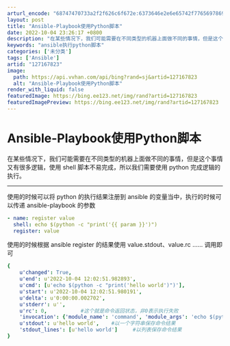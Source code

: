 ```yaml
---
arturl_encode: "68747470733a2f2f626c6f672e:6373646e2e6e65742f77656978696e5f34333832363234392f:61727469636c652f64657461696c732f313237313637383233"
layout: post
title: "Ansible-Playbook使用Python脚本"
date: 2022-10-04 23:26:17 +0800
description: "在某些情况下，我们可能需要在不同类型的机器上面做不同的事情，但是这个事情又有很多逻辑，使用 shel"
keywords: "ansible执行python脚本"
categories: ['未分类']
tags: ['Ansible']
artid: "127167823"
image:
  path: https://api.vvhan.com/api/bing?rand=sj&artid=127167823
  alt: "Ansible-Playbook使用Python脚本"
render_with_liquid: false
featuredImage: https://bing.ee123.net/img/rand?artid=127167823
featuredImagePreview: https://bing.ee123.net/img/rand?artid=127167823
---
```


# Ansible-Playbook使用Python脚本

在某些情况下，我们可能需要在不同类型的机器上面做不同的事情，但是这个事情又有很多逻辑，使用 shell 脚本不易完成，所以我们需要使用 python 完成逻辑的执行。

---

使用的时候可以将 python 的执行结果注册到 ansible 的变量当中，执行的时候可以传递 ansible-playbook 的参数

```yaml
- name: register value
  shell: echo $(python -c "print('{{ param }}')")
  register: value

```

使用的时候根据 ansible register 的结果使用 value.stdout、value.rc …… 调用即可

```yaml
{
    u'changed': True, 
    u'end': u'2022-10-04 12:02:51.982893', 
    u'cmd': [u'echo $(python -c "print('hello world')")'], 
    u'start': u'2022-10-04 12:02:51.980191', 
    u'delta': u'0:00:00.002702', 
    u'stderr': u'', 
    u'rc': 0,           #这个就是命令返回状态，非0表示执行失败
    'invocation': {'module_name': 'command', 'module_args': 'echo $(python -c "print('hello world')")'}, 
    u'stdout': u'hello world',    #以一个字符串保存命令结果
    'stdout_lines': [u'hello world']     #以列表保存命令结果
}

```